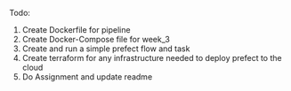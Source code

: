 Todo:

1. Create Dockerfile for pipeline
2. Create Docker-Compose file for week_3
3. Create and run a simple prefect flow and task
4. Create terraform for any infrastructure needed to deploy prefect to the cloud
5. Do Assignment and update readme
